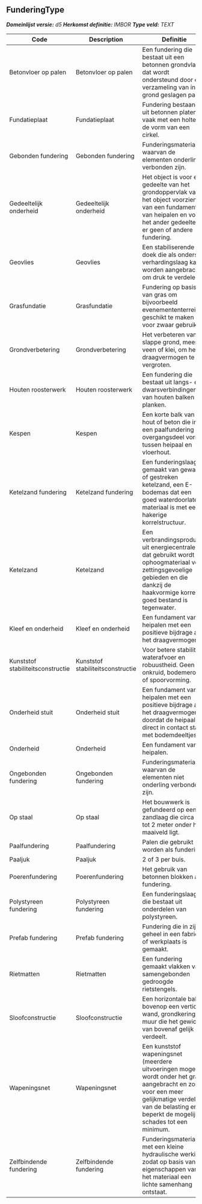 ﻿## FunderingType

*__Domeinlijst versie:__ d5*
*__Herkomst definitie:__ IMBOR*
*__Type veld:__ TEXT*

|__Code__ |__Description__ |__Definitie__	|
|	---	|	---	|   ---	| 
| Betonvloer op palen | Betonvloer op palen | Een fundering die bestaat uit een betonnen grondvlak dat wordt ondersteund door een verzameling van in de grond geslagen palen. |
| Fundatieplaat | Fundatieplaat | Fundering bestaande uit betonnen platen, vaak met een holte in de vorm van een cirkel. |
| Gebonden fundering | Gebonden fundering | Funderingsmateriaal waarvan de elementen onderling verbonden zijn. |
| Gedeeltelijk onderheid | Gedeeltelijk onderheid | Het object is voor een gedeelte van het grondoppervlak van het object voorzien van een fundament van heipalen en voor het ander gedeelte is er geen of andere fundering. |
| Geovlies | Geovlies | Een stabiliserende doek die als onderste verhardingslaag kan worden aangebracht om druk te verdelen. |
| Grasfundatie | Grasfundatie | Fundering op basis van gras om bijvoorbeeld evenemententerreinen geschikt te maken voor zwaar gebruik. |
| Grondverbetering | Grondverbetering | Het verbeteren van slappe grond, meestal veen of klei, om het draagvermogen te vergroten. |
| Houten roosterwerk | Houten roosterwerk | Een fundering die bestaat uit langs- en dwarsverbindingen van houten balken of planken. |
| Kespen | Kespen | Een korte balk van hout of beton die in een paalfundering het overgangsdeel vormt tussen heipaal en vloerhout. |
| Ketelzand fundering | Ketelzand fundering | Een funderingslaag gemaakt van gewalst of gestreken ketelzand, een E-bodemas dat een goed waterdoorlatend materiaal is met een hakerige korrelstructuur. |
| Ketelzand | Ketelzand | Een verbrandingsproduct uit energiecentrales dat gebruikt wordt als ophoogmateriaal voor zettingsgevoelige gebieden en die dankzij de haakvormige korrels goed bestand is tegenwater. |
| Kleef en onderheid | Kleef en onderheid | Een fundament van heipalen met een positieve bijdrage aan het draagvermogen. |
| Kunststof stabiliteitsconstructie | Kunststof stabiliteitsconstructie | Voor betere stabiliteit, waterafvoer en robuustheid. Geen onkruid, bodemerosie of spoorvorming. |
| Onderheid stuit | Onderheid stuit | Een fundament van heipalen met een positieve bijdrage aan het draagvermogen doordat de heipaal direct in contact staat met bodemdeeltjes. |
| Onderheid | Onderheid | Een fundament van heipalen. |
| Ongebonden fundering | Ongebonden fundering | Funderingsmateriaal waarvan de elementen niet onderling verbonden zijn. |
| Op staal | Op staal | Het bouwwerk is gefundeerd op een zandlaag die circa 1 tot 2 meter onder het maaiveld ligt. |
| Paalfundering | Paalfundering | Palen die gebruikt worden als fundering. |
| Paaljuk | Paaljuk | 2 of 3 per buis. |
| Poerenfundering | Poerenfundering | Het gebruik van betonnen blokken als fundering. |
| Polystyreen fundering | Polystyreen fundering | Een funderingslaag die bestaat uit onderdelen van polystyreen. |
| Prefab fundering | Prefab fundering | Fundering die in zijn geheel in een fabriek of werkplaats is gemaakt. |
| Rietmatten | Rietmatten | Een fundering gemaakt vlakken van samengebonden gedroogde rietstengels. |
| Sloofconstructie | Sloofconstructie | Een horizontale balk bovenop een verticale wand, grondkering of muur die het gewicht van bovenaf gelijk verdeelt. |
| Wapeningsnet | Wapeningsnet | Een kunststof wapeningsnet (meerdere uitvoeringen mogelijk) wordt onder het gras aangebracht en zorgt voor een meer gelijkmatige verdeling van de belasting en beperkt de mogelijke schades tot een minimum. |
| Zelfbindende fundering | Zelfbindende fundering | Funderingsmateriaal met een kleine hydraulische werking zodat op basis van de eigenschappen van het materiaal een lichte samenhang ontstaat. |

